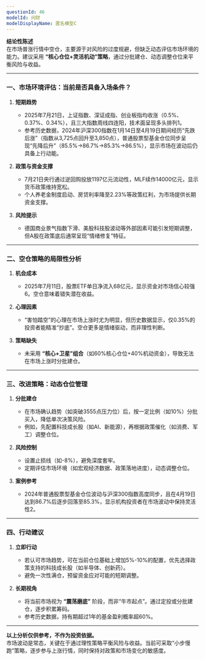 ```yaml
---
questionId: 46
modelId: 问财
modelDisplayName: 匿名模型C
---
```

**结论性陈述**  
在市场普涨行情中空仓，主要源于对风险的过度规避，但缺乏动态评估市场环境的能力。建议采用 **“核心仓位+灵活机动”策略**，通过分批建仓、动态调整仓位来平衡风险与收益。

---

### 一、市场环境评估：当前是否具备入场条件？

1. **短期趋势**
   
    - 2025年7月21日，上证指数、深证成指、创业板指均收涨（0.5%、0.37%、0.34%），且三大指数周线四连阳，技术面呈现多头排列1。
    - 参考历史数据，2024年沪深300指数在1月14日至4月19日期间经历“先跌后涨”（指数从3,725点回升至3,850点），普通股票型基金仓位同步呈现“先降后升”（85.5%→86.7%→85.3%→86.5%），显示市场在波动后仍具备上行动能。
2. **政策与资金支撑**
   
    - 7月21日央行通过逆回购投放1197亿元流动性，MLF续作14000亿元，显示货币政策维持宽松。
    - 个人养老金制度启动、房贷利率降至2.23%等政策红利，为市场提供长期资金支撑。
3. **风险提示**
   
    - 德国商业景气指数下滑、美股科技股波动等外部因素可能引发短期调整，但A股在政策底后通常呈现“情绪修复”特征。

---

### 二、空仓策略的局限性分析

1. **机会成本**
   
    - 2025年7月11日，股票ETF单日净流入68亿元，显示资金对市场信心较强6。空仓意味着错失潜在收益。
2. **心理因素**
   
    - “害怕踏空”的心理在市场上涨时尤为明显，但历史数据显示，仅0.35%的投资者能精准“抄底”。空仓更多是情绪驱动，而非理性判断。
3. **策略缺失**
   
    - 未采用 **“核心+卫星”组合**（如60%核心仓位+40%机动资金），导致无法在市场上涨时分批建仓。

---

### 三、改进策略：动态仓位管理

1. **分批建仓**
   
    - 在市场确认趋势（如突破3555点压力位）后，按一定比例（如10%）分批买入，降低单次决策风险。
    - 例如，先配置科技成长股（如AI、新能源），再根据政策催化（如消费、军工）调整仓位。
2. **风险控制**
   
    - 设置止损线（如-8%），避免深度套牢。
    - 定期评估市场环境（如宏观经济数据、政策落地进度），动态调整仓位。
3. **案例参考**
   
    - 2024年普通股票型基金仓位波动与沪深300指数高度同步，且在4月19日达到86.7%后逐步回落至85.3%，显示机构投资者在市场波动中保持灵活性2。

---

### 四、行动建议

1. **立即行动**
   
    - 若认可市场趋势，可在当前仓位基础上增加5%-10%的配置，优先选择政策支持的科技成长股（如半导体、创新药）。
    - 避免一次性满仓，预留资金应对可能的短期调整。
2. **长期视角**
   
    - 将当前市场视为 **“震荡磨底”** 阶段，而非“牛市起点”。通过定投或分批建仓，逐步积累筹码。
    - 参考历史数据，持有期超过1年的基金盈利概率超60%。

---

**以上分析仅供参考，不作为投资依据。**  
市场波动是常态，关键在于通过理性策略平衡风险与收益。当前可采取“小步慢跑”策略，逐步参与上涨行情，同时保持对政策和市场变化的敏感度。